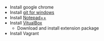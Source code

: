  - Install google chrome
 - Install [git for windows](https://gitforwindows.org/)
 - Install [Notepad++](https://notepad-plus-plus.org/)
 - Install [VitualBox](https://www.virtualbox.org/wiki/Downloads)
	 - Download and install extension package
- Install Vagrant
<!--stackedit_data:
eyJoaXN0b3J5IjpbNTQ3MTQ4NDkwLC02ODA5NjUyMTMsMzc3MD
E0NDIwXX0=
-->